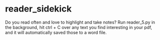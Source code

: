 # reader_sidekick

Do you read often and love to highlight and take notes? Run reader_5.py in the background, hit ctrl + C over any text you find interesting in your pdf, and it will automatically saved those to a word file.
